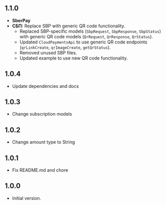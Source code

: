 ## 1.1.0

- **SberPay**
- **СБП:** Replace SBP with generic QR code functionality.
  - Replaced SBP-specific models (`SbpRequest`, `SbpResponse`, `SbpStatus`) with generic QR code models (`QrRequest`, `QrResponse`, `QrStatus`).
  - Updated `CloudPaymentsApi` to use generic QR code endpoints (`qrLinkCreate`, `qrImageCreate`, `getQrStatus`).
  - Removed unused SBP files.
  - Updated example to use new QR code functionality.

## 1.0.4

- Update dependencies and docs

## 1.0.3

- Change subscription models

## 1.0.2

- Change amount type to String

## 1.0.1

- Fix README.md and chore

## 1.0.0

- Initial version.
